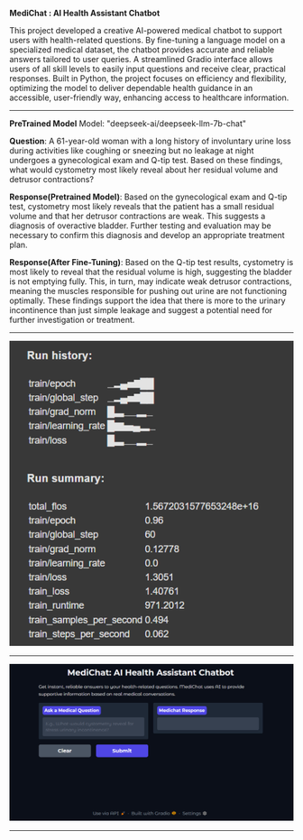 **MediChat : AI Health Assistant Chatbot**

This project developed a creative AI-powered medical chatbot to support users with health-related questions. By fine-tuning a language model on a specialized medical dataset, the chatbot provides accurate and reliable answers tailored to user queries. A streamlined Gradio interface allows users of all skill levels to easily input questions and receive clear, practical responses. Built in Python, the project focuses on efficiency and flexibility, optimizing the model to deliver dependable health guidance in an accessible, user-friendly way, enhancing access to healthcare information.

-------

**PreTrained Model**
 Model: "deepseek-ai/deepseek-llm-7b-chat"

 **Question**: A 61-year-old woman with a long history of involuntary urine loss during activities like coughing or sneezing but no leakage at night undergoes a gynecological exam and Q-tip test. Based on these findings, what would cystometry most likely reveal about her residual volume and detrusor contractions?

**Response(Pretrained Model)**: Based on the gynecological exam and Q-tip test, cystometry most likely reveals that the patient has a small residual volume and that her detrusor contractions are weak. This suggests a diagnosis of overactive bladder. Further testing and evaluation may be necessary to confirm this diagnosis and develop an appropriate treatment plan.

**Response(After Fine-Tuning)**: Based on the Q-tip test results, cystometry is most likely to reveal that the residual volume is high, suggesting the bladder is not emptying fully. This, in turn, may indicate weak detrusor contractions, meaning the muscles responsible for pushing out urine are not functioning optimally. These findings support the idea that there is more to the urinary incontinence than just simple leakage and suggest a potential need for further investigation or treatment.

-------

<p align="center">
  <img src="Run_Result.png" alt="MediChat Result">
</p>

--------

![MediChat Gradio Interface](Medichat_Interface.png
)

-------

 
